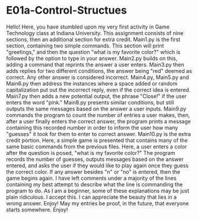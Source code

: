 # E01a-Control-Structues

Hello! Here, you have stumbled upon my very first activity in Game Technology class at Indiana University. This assignment consists of nine sections, then an additional section for extra credit. Main1.py is the first section, containing two simple commands. This section will print "greetings," and then the question "what is my favorite color?" which is followed by the option to type in your answer. Main2.py builds on this, adding a command that reprints the answer a user enters. 
Main3.py then adds replies for two different conditions, the answer being "red" deemed as correct. Any other answer is considered incorrect. Main4.py, Main5.py and Main6.py then address the instances where a space added or random capitalization put out the incorrect reply, even if the correct idea is entered. Main7.py then adds a new potential output, the phrase "Close!" if the user enters the word "pink." Main8.py presents similar conditions, but still outputs the same messages based on the answer a user inputs. Main9.py commands the program to count the number of entries a user makes, then, after a user finally enters the correct answer, the program prints a message containing this recorded number in order to inform the user how many "guesses" it took for them to enter to correct answer. Main10.py is the extra credit portion. Here, a simple game is presented that contains many of the same basic commands from the previous files. Here, a user enters a color after the question is posed, "what is my favorite color?" The program records the number of guesses, outputs messages based on the answer entered, and asks the user if they would like to play again once they guess the correct color. If any answer besides "n" or "no" is entered, then the game begins again. I have left comments under a majority of the lines containing my best attempt to describe what the line is commanding the program to do. As I am a beginner, some of these explanations may be just plain ridiculous. I accept this. I can appreciate the beauty that lies in a wrong answer. Enjoy! May my entries be proof, in the future, that everyone starts somewhere. Enjoy!

